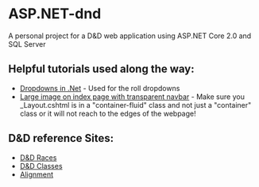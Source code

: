 # ASP.NET-dnd
A personal project for a D&amp;D web application using ASP.NET Core 2.0 and SQL Server


## Helpful tutorials used along the way:

* [Dropdowns in .Net](https://www.c-sharpcorner.com/article/binding-dropdown-list-with-database-in-asp-net-core-mvc/) - Used for the roll dropdowns
* [Large image on index page with transparent navbar](https://www.bootply.com/uldEaDBZOj#) - Make sure you _Layout.cshtml is in a "container-fluid" class and not just a "container" class or it will not reach to the edges of the webpage!

## D&D reference Sites:
* [D&D Races](https://www.dndbeyond.com/characters/races)
* [D&D Classes](https://www.dndbeyond.com/characters/classes)
* [Alignment](http://engl393-dnd5th.wikia.com/wiki/Alignment)
